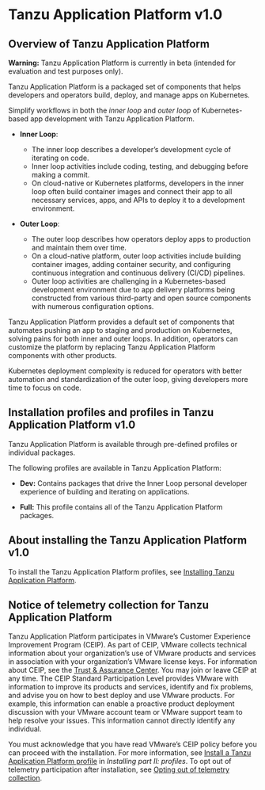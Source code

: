 # Tanzu Application Platform v1.0

## <a id='overview'></a> Overview of Tanzu Application Platform

<p class="note warning">
<strong>Warning:</strong> Tanzu Application Platform is currently in beta (intended for evaluation and test purposes only).
</p>

Tanzu Application Platform is a packaged set of components that helps developers and operators build, deploy, and manage apps on Kubernetes.

Simplify workflows in both the *inner loop* and *outer loop* of Kubernetes-based app development with  Tanzu Application Platform.

* **Inner Loop**:
    - The inner loop describes a developer’s development cycle of iterating on code.
    - Inner loop activities include coding, testing, and debugging before making a commit.
    - On cloud-native or Kubernetes platforms, developers in the inner loop often build container images and connect their app to all necessary services, apps, and  APIs to deploy it to a development environment.

* **Outer Loop**:
    - The outer loop describes how operators deploy apps to production and maintain them over time.
    - On a cloud-native platform, outer loop activities include building container images, adding container security, and configuring continuous integration and continuous delivery (CI/CD)  pipelines.
    - Outer loop activities are challenging in a Kubernetes-based development environment due to app delivery platforms being constructed from various third-party and open source components with numerous configuration options.

Tanzu Application Platform provides a default set of components that automates pushing an app to staging and production on Kubernetes, solving pains for both inner and outer loops. In addition, operators can customize the platform by replacing Tanzu Application Platform components with other products.

Kubernetes deployment complexity is reduced for operators with better automation and standardization of the outer loop, giving developers more time to focus on code.

## <a id='profiles-and-packages'></a>  Installation profiles and profiles in Tanzu Application Platform v1.0

Tanzu Application Platform is available through pre-defined profiles or individual packages.

The following profiles are available in Tanzu Application Platform:

- **Dev:**
  Contains packages that drive the Inner Loop personal developer experience of building and
  iterating on applications.

- **Full:**
  This profile contains all of the Tanzu Application Platform packages.

## <a id='install'></a> About installing the Tanzu Application Platform v1.0

To install the Tanzu Application Platform profiles, see [Installing Tanzu Application Platform](install-intro.md).

## <a id='telemetry-notice'></a> Notice of telemetry collection for Tanzu Application Platform

[//]: # (This following text came from legal. Do not edit it.)

Tanzu Application Platform participates in VMware’s Customer Experience Improvement Program (CEIP).
As part of CEIP, VMware collects technical information about your organization’s use of VMware products and services
in association with your organization’s VMware license keys.
For information about CEIP, see the [Trust & Assurance Center](http://www.vmware.com/trustvmware/ceip.html).
You may join or leave CEIP at any time.
The CEIP Standard Participation Level provides VMware with information to improve its products and services,
identify and fix problems, and advise you on how to best deploy and use VMware products.
For example, this information can enable a proactive product deployment discussion with your VMware account team or
VMware support team to help resolve your issues.
This information cannot directly identify any individual.

[//]: # (The text above came from legal. Do not edit it.)

You must acknowledge that you have read VMware’s CEIP policy before you can proceed with the installation.
For more information, see [Install a Tanzu Application Platform profile](install.md#install-profile) in
_Installing part II: profiles_.
To opt out of telemetry participation after installation, see [Opting out of telemetry collection](opting-out-telemetry.md).

